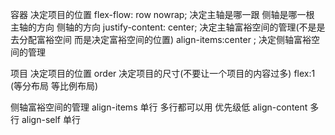 容器
    决定项目的位置
                flex-flow: row nowrap;  决定主轴是哪一跟 侧轴是哪一根 主轴的方向 侧轴的方向
                justify-content: center; 决定主轴富裕空间的管理(不是是去分配富裕空间 而是决定富裕空间的位置)
                align-items:center ;        决定侧轴富裕空间的管理

项目
    决定项目的位置
                order
    决定项目的尺寸(不要让一个项目的内容过多)
                flex:1 (等分布局 等比例布局)

侧轴富裕空间的管理
           align-items     单行 多行都可以用  优先级低
           align-content   多行
           align-self      单行